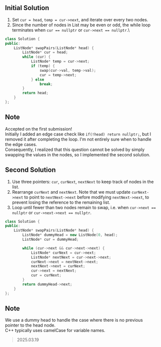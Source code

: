 ## Initial Solution
1. Set `cur = head`, `temp = cur->next`, and iterate over every two nodes.
2. Since the number of nodes in List may be even or odd, the while loop terminates when `cur == nullptr` or `cur->next == nullptr`.\

```cpp
class Solution {
public:
    ListNode* swapPairs(ListNode* head) {
        ListNode* cur = head;
        while (cur) {
            ListNode* temp = cur->next;
            if (temp) {
                swap(cur->val, temp->val);
                cur = temp->next;
            } else
                break;
        }
        return head;
    }
};
```

## Note
Accepted on the first submission!\
Initially I added an edge case check like `if(!head) return nullptr;`, but I removed it after completing the loop. I'm not entirely sure when to handle the edge cases.\
Consequently, I realized that this question cannot be solved by simply swapping the values in the nodes, so I implemented the second solution.

## Second Solution
1. Use three pointers: `cur`, `curNext`, `nextNext` to keep track of nodes in the list.
2. Rearrange `curNext` and `nextNext`.  Note that we must update `curNext->next` to point to `nextNext->next` before modifying `nextNext->next`, to prevent losing the reference to the remaining list.
3. Loop until fewer than two nodes remain to swap, i.e. when `cur->next == nullptr` or `cur->next->next == nullptr`.
```cpp
class Solution {
public:
    ListNode* swapPairs(ListNode* head) {
        ListNode* dummyHead = new ListNode(0, head);
        ListNode* cur = dummyHead;

        while (cur->next && cur->next->next) {
            ListNode* curNext = cur->next;
            ListNode* nextNext = cur->next->next;
            curNext->next = nextNext->next;
            nextNext->next = curNext;
            cur->next = nextNext;
            cur = curNext;
        }
        return dummyHead->next;
    }
};
```

## Note
We use a dummy head to handle the case where there is no previous pointer to the head node.\
C++ typically uses camelCase for variable names.

> 2025.03.19
